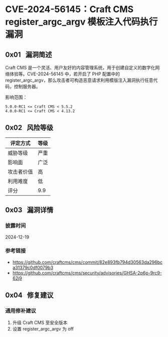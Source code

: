 # CVE-2024-56145：Craft CMS register_argc_argv 模板注入代码执行漏洞

## 0x01   漏洞简述

Craft CMS 是一个灵活、用户友好的内容管理系统，用于创建自定义的数字化网络体验等。CVE-2024-56145 中，若开启了 PHP 配置中的 register_argc_argv，那么攻击者可构造恶意请求利用模版注入漏洞执行任意代码，控制服务器。

影响范围：

```
5.0.0-RC1 <= Craft CMS < 5.5.2
4.0.0-RC1 <= Craft CMS < 4.13.2
```

## 0x02   风险等级

| 评定方式  | 等级  |
| ----- | --- |
| 威胁等级  | 严重  |
| 影响面   | 广泛  |
| 攻击者价值 | 高   |
| 利用难度  | 低   |
| 评分    | 9.9 |

## 0x03   漏洞详情

### 披露时间

2024-12-19

### 参考链接

- https://github.com/craftcms/cms/commit/82e893fb794d30563da296bca31379c0df0079b3
- https://github.com/craftcms/cms/security/advisories/GHSA-2p6p-9rc9-62j9

## 0x04   修复建议

### 通用修补建议

1. 升级 Craft CMS 至安全版本
2. 设置 register_argc_argv 为 off
